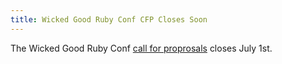 ```yaml
---
title: Wicked Good Ruby Conf CFP Closes Soon
---
```


The Wicked Good Ruby Conf [call for proprosals][cfp] closes July 1st.

[cfp]: https://docs.google.com/forms/d/1XQjBAhZd5mvI8i5BE2SyW7j1vidq6vH7x9O-KjempwA/viewform
